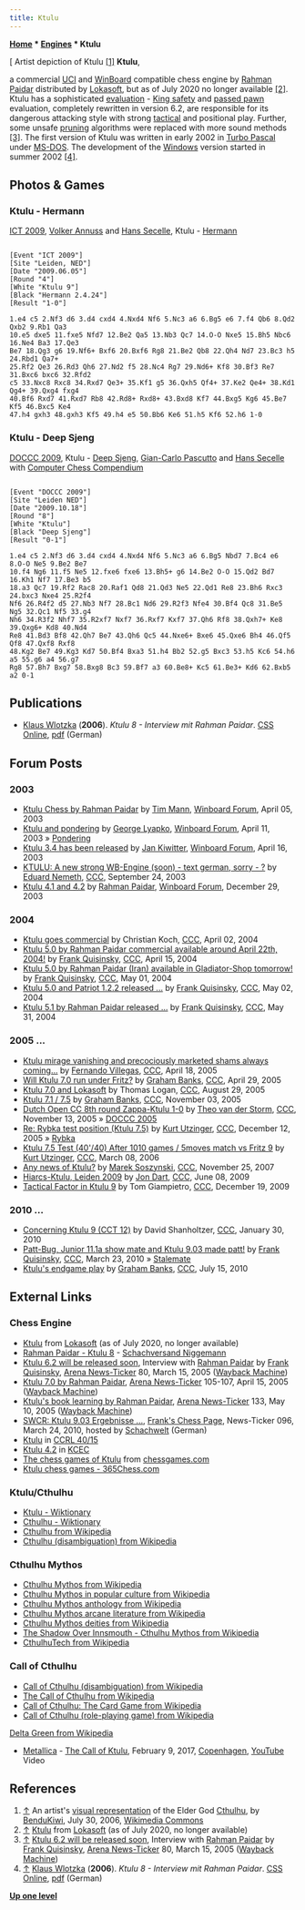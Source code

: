 ```yaml
---
title: Ktulu
---
```

**[Home](Home "Home") \* [Engines](Engines "Engines") \* Ktulu**



[ Artist depiction of Ktulu <a id="cite-note-1" href="#cite-ref-1">[1]</a>
**Ktulu**,  

a commercial [UCI](UCI "UCI") and [WinBoard](WinBoard "WinBoard") compatible chess engine by [Rahman Paidar](Rahman_Paidar "Rahman Paidar") distributed by [Lokasoft](Lokasoft "Lokasoft"), but as of July 2020 no longer available <a id="cite-note-2" href="#cite-ref-2">[2]</a>. 
Ktulu has a sophisticated [evaluation](Evaluation "Evaluation") - [King safety](King_Safety "King Safety") and [passed pawn](Passed_Pawn "Passed Pawn") evaluation, 
completely rewritten in version 6.2, are responsible for its dangerous attacking style with strong [tactical](Tactics "Tactics") and positional play. 
Further, some unsafe [pruning](Pruning "Pruning") algorithms were replaced with more sound methods 
<a id="cite-note-3" href="#cite-ref-3">[3]</a>.
The first version of Ktulu was written in early 2002 in [Turbo Pascal](Pascal#TurboPascal "Pascal") under [MS-DOS](MS-DOS "MS-DOS"). The development of the [Windows](Windows "Windows") version started in summer 2002 <a id="cite-note-4" href="#cite-ref-4">[4]</a>.



## Photos & Games


### Ktulu - Hermann


 [](File:KtuluHermannICT2009.jpg) 
[ICT 2009](ICT_2009 "ICT 2009"), [Volker Annuss](Volker_Annuss "Volker Annuss") and [Hans Secelle](Hans_Secelle "Hans Secelle"), Ktulu - [Hermann](Hermann "Hermann")




```

[Event "ICT 2009"]
[Site "Leiden, NED"]
[Date "2009.06.05"]
[Round "4"]
[White "Ktulu 9"]
[Black "Hermann 2.4.24"]
[Result "1-0"]

1.e4 c5 2.Nf3 d6 3.d4 cxd4 4.Nxd4 Nf6 5.Nc3 a6 6.Bg5 e6 7.f4 Qb6 8.Qd2 Qxb2 9.Rb1 Qa3 
10.e5 dxe5 11.fxe5 Nfd7 12.Be2 Qa5 13.Nb3 Qc7 14.O-O Nxe5 15.Bh5 Nbc6 16.Ne4 Ba3 17.Qe3 
Be7 18.Qg3 g6 19.Nf6+ Bxf6 20.Bxf6 Rg8 21.Be2 Qb8 22.Qh4 Nd7 23.Bc3 h5 24.Rbd1 Qa7+ 
25.Rf2 Qe3 26.Rd3 Qh6 27.Nd2 f5 28.Nc4 Rg7 29.Nd6+ Kf8 30.Bf3 Re7 31.Bxc6 bxc6 32.Rfd2 
c5 33.Nxc8 Rxc8 34.Rxd7 Qe3+ 35.Kf1 g5 36.Qxh5 Qf4+ 37.Ke2 Qe4+ 38.Kd1 Qg4+ 39.Qxg4 fxg4 
40.Bf6 Rxd7 41.Rxd7 Rb8 42.Rd8+ Rxd8+ 43.Bxd8 Kf7 44.Bxg5 Kg6 45.Be7 Kf5 46.Bxc5 Ke4 
47.h4 gxh3 48.gxh3 Kf5 49.h4 e5 50.Bb6 Ke6 51.h5 Kf6 52.h6 1-0

```

### Ktulu - Deep Sjeng


 [](File:KtuluSjeng2009.jpg) 
[DOCCC 2009](DOCCC_2009 "DOCCC 2009"), Ktulu - [Deep Sjeng](Deep_Sjeng "Deep Sjeng"), [Gian-Carlo Pascutto](Gian-Carlo_Pascutto "Gian-Carlo Pascutto") and [Hans Secelle](Hans_Secelle "Hans Secelle") with [Computer Chess Compendium](Computer_Chess_Compendium "Computer Chess Compendium")




```

[Event "DOCCC 2009"]
[Site "Leiden NED"]
[Date "2009.10.18"]
[Round "8"]
[White "Ktulu"]
[Black "Deep Sjeng"]
[Result "0-1"]

1.e4 c5 2.Nf3 d6 3.d4 cxd4 4.Nxd4 Nf6 5.Nc3 a6 6.Bg5 Nbd7 7.Bc4 e6 8.O-O Ne5 9.Be2 Be7 
10.f4 Ng6 11.f5 Ne5 12.fxe6 fxe6 13.Bh5+ g6 14.Be2 O-O 15.Qd2 Bd7 16.Kh1 Nf7 17.Be3 b5 
18.a3 Qc7 19.Rf2 Rac8 20.Raf1 Qd8 21.Qd3 Ne5 22.Qd1 Re8 23.Bh6 Rxc3 24.bxc3 Nxe4 25.R2f4 
Nf6 26.R4f2 d5 27.Nb3 Nf7 28.Bc1 Nd6 29.R2f3 Nfe4 30.Bf4 Qc8 31.Be5 Ng5 32.Qc1 Nf5 33.g4 
Nh6 34.R3f2 Nhf7 35.R2xf7 Nxf7 36.Rxf7 Kxf7 37.Qh6 Rf8 38.Qxh7+ Ke8 39.Qxg6+ Kd8 40.Nd4 
Re8 41.Bd3 Bf8 42.Qh7 Be7 43.Qh6 Qc5 44.Nxe6+ Bxe6 45.Qxe6 Bh4 46.Qf5 Qf8 47.Qxf8 Rxf8 
48.Kg2 Be7 49.Kg3 Kd7 50.Bf4 Bxa3 51.h4 Bb2 52.g5 Bxc3 53.h5 Kc6 54.h6 a5 55.g6 a4 56.g7 
Rg8 57.Bh7 Bxg7 58.Bxg8 Bc3 59.Bf7 a3 60.Be8+ Kc5 61.Be3+ Kd6 62.Bxb5 a2 0-1

```

## Publications


* [Klaus Wlotzka](index.php?title=Klaus_Wlotzka&action=edit&redlink=1 "Klaus Wlotzka (page does not exist)") (**2006**). *Ktulu 8 - Interview mit Rahman Paidar*. [CSS Online](Computerschach_und_Spiele "Computerschach und Spiele"), [pdf](https://computerschach.de/Files/2006/CSS-Rangliste%20-%20Der%20Weltmeister%20im%20Blickpunkt.pdf) (German)


## Forum Posts


### 2003


* [Ktulu Chess by Rahman Paidar](http://www.open-aurec.com/wbforum/viewtopic.php?f=18&t=42073) by [Tim Mann](Tim_Mann "Tim Mann"), [Winboard Forum](Computer_Chess_Forums "Computer Chess Forums"), April 05, 2003
* [Ktulu and pondering](http://www.open-aurec.com/wbforum/viewtopic.php?f=18&t=42177) by [George Lyapko](George_Lyapko "George Lyapko"), [Winboard Forum](Computer_Chess_Forums "Computer Chess Forums"), April 11, 2003 » [Pondering](Pondering "Pondering")
* [Ktulu 3.4 has been released](http://www.open-aurec.com/wbforum/viewtopic.php?f=18&t=42258) by [Jan Kiwitter](index.php?title=Jan_Kiwitter&action=edit&redlink=1 "Jan Kiwitter (page does not exist)"), [Winboard Forum](Computer_Chess_Forums "Computer Chess Forums"), April 16, 2003
* [KTULU: A new strong WB-Engine (soon) - text german, sorry - ?](https://www.stmintz.com/ccc/index.php?id=317576) by [Eduard Nemeth](index.php?title=Eduard_Nemeth&action=edit&redlink=1 "Eduard Nemeth (page does not exist)"), [CCC](CCC "CCC"), September 24, 2003
* [Ktulu 4.1 and 4.2](http://www.open-aurec.com/wbforum/viewtopic.php?f=18&t=45801) by [Rahman Paidar](Rahman_Paidar "Rahman Paidar"), [Winboard Forum](Computer_Chess_Forums "Computer Chess Forums"), December 29, 2003


### 2004


* [Ktulu goes commercial](https://www.stmintz.com/ccc/index.php?id=357995) by Christian Koch, [CCC](CCC "CCC"), April 02, 2004
* [Ktulu 5.0 by Rahman Paidar commercial available around April 22th, 2004!](https://www.stmintz.com/ccc/index.php?id=360209) by [Frank Quisinsky](Frank_Quisinsky "Frank Quisinsky"), [CCC](CCC "CCC"), April 15, 2004
* [Ktulu 5.0 by Rahman Paidar (Iran) available in Gladiator-Shop tomorrow!](https://www.stmintz.com/ccc/index.php?id=362816) by [Frank Quisinsky](Frank_Quisinsky "Frank Quisinsky"), [CCC](CCC "CCC"), May 01, 2004
* [Ktulu 5.0 and Patriot 1.2.2 released ...](https://www.stmintz.com/ccc/index.php?id=362930) by [Frank Quisinsky](Frank_Quisinsky "Frank Quisinsky"), [CCC](CCC "CCC"), May 02, 2004
* [Ktulu 5.1 by Rahman Paidar released ...](https://www.stmintz.com/ccc/index.php?id=368299) by [Frank Quisinsky](Frank_Quisinsky "Frank Quisinsky"), [CCC](CCC "CCC"), May 31, 2004


### 2005 ...


* [Ktulu mirage vanishing and precociously marketed shams always coming...](https://www.stmintz.com/ccc/index.php?id=421521) by [Fernando Villegas](Fernando_Villegas "Fernando Villegas"), [CCC](CCC "CCC"), April 18, 2005
* [Will Ktulu 7.0 run under Fritz?](https://www.stmintz.com/ccc/index.php?id=423481) by [Graham Banks](Graham_Banks "Graham Banks"), [CCC](CCC "CCC"), April 29, 2005
* [Ktulu 7.0 and Lokasoft](https://www.stmintz.com/ccc/index.php?id=446111) by Thomas Logan, [CCC](CCC "CCC"), August 29, 2005
* [Ktulu 7.1 / 7.5](https://www.stmintz.com/ccc/index.php?id=459479) by [Graham Banks](Graham_Banks "Graham Banks"), [CCC](CCC "CCC"), November 03, 2005
* [Dutch Open CC 8th round Zappa-Ktulu 1-0](https://www.stmintz.com/ccc/index.php?id=461463) by [Theo van der Storm](Theo_van_der_Storm "Theo van der Storm"), [CCC](CCC "CCC"), November 13, 2005 » [DOCCC 2005](DOCCC_2005 "DOCCC 2005")
* [Re: Rybka test position (Ktulu 7.5)](https://www.stmintz.com/ccc/index.php?id=469226) by [Kurt Utzinger](Kurt_Utzinger "Kurt Utzinger"), [CCC](CCC "CCC"), December 12, 2005 » [Rybka](Rybka "Rybka")
* [Ktulu 7.5 Test (40'/40) After 1010 games / 5moves match vs Fritz 9](https://www.stmintz.com/ccc/index.php?id=492059) by [Kurt Utzinger](Kurt_Utzinger "Kurt Utzinger"), [CCC](CCC "CCC"), March 08, 2006
* [Any news of Ktulu?](http://www.talkchess.com/forum/viewtopic.php?t=18025) by [Marek Soszynski](index.php?title=Marek_Soszynski&action=edit&redlink=1 "Marek Soszynski (page does not exist)"), [CCC](CCC "CCC"), November 25, 2007
* [Hiarcs-Ktulu, Leiden 2009](http://www.talkchess.com/forum/viewtopic.php?t=28307) by [Jon Dart](Jon_Dart "Jon Dart"), [CCC](CCC "CCC"), June 08, 2009
* [Tactical Factor in Ktulu 9](http://www.talkchess.com/forum/viewtopic.php?t=31143) by Tom Giampietro, [CCC](CCC "CCC"), December 19, 2009


### 2010 ...


* [Concerning Ktulu 9 (CCT 12)](http://www.talkchess.com/forum/viewtopic.php?t=32214) by David Shanholtzer, [CCC](CCC "CCC"), January 30, 2010
* [Patt-Bug, Junior 11.1a show mate and Ktulu 9.03 made patt!](http://www.talkchess.com/forum/viewtopic.php?t=33435) by [Frank Quisinsky](Frank_Quisinsky "Frank Quisinsky"), [CCC](CCC "CCC"), March 23, 2010 » [Stalemate](Stalemate "Stalemate")
* [Ktulu's endgame play](http://www.talkchess.com/forum/viewtopic.php?t=35452) by [Graham Banks](Graham_Banks "Graham Banks"), [CCC](CCC "CCC"), July 15, 2010


## External Links


### Chess Engine


* [Ktulu](https://www.lokasoft.nl/ktulu.aspx) from [Lokasoft](Lokasoft "Lokasoft") (as of July 2020, no longer available)
* [Rahman Paidar - Ktulu 8](https://www.schachversand.de/software/schachprogramm/ktulu-8-upgrade.html) - [Schachversand Niggemann](Schachversand_Niggemann "Schachversand Niggemann")
* [Ktulu 6.2 will be released soon](https://web.archive.org/web/20110611144445/http://www.playwitharena.com/?Newsticker:Archive_6), Interview with [Rahman Paidar](Rahman_Paidar "Rahman Paidar") by [Frank Quisinsky](Frank_Quisinsky "Frank Quisinsky"), [Arena News-Ticker](Arena "Arena") 80, March 15, 2005 ([Wayback Machine](https://en.wikipedia.org/wiki/Wayback_Machine))
* [Ktulu 7.0 by Rahman Paidar](https://web.archive.org/web/20110611144744/http://www.playwitharena.com/?Newsticker:Archive_7), [Arena News-Ticker](Arena "Arena") 105-107, April 15, 2005 ([Wayback Machine](https://en.wikipedia.org/wiki/Wayback_Machine))
* [Ktulu's book learning by Rahman Paidar](https://web.archive.org/web/20110611144520/http://www.playwitharena.com/?Newsticker:Archive_9), [Arena News-Ticker](Arena "Arena") 133, May 10, 2005 ([Wayback Machine](https://en.wikipedia.org/wiki/Wayback_Machine))
* [SWCR: Ktulu 9.03 Ergebnisse ...](https://www.schach-welt.de/schach/computerschach/news-ticker/archiv-seite-10), [Frank's Chess Page](Frank_Quisinsky "Frank Quisinsky"), News-Ticker 096, March 24, 2010, hosted by [Schachwelt](https://www.schach-welt.de/) (German)
* [Ktulu](http://www.computerchess.org.uk/ccrl/4040/cgi/compare_engines.cgi?family=Ktulu&print=Rating+list&print=Results+table&print=LOS+table&print=Ponder+hit+table&print=Eval+difference+table&print=Comopp+gamenum+table&print=Overlap+table&print=Score+with+common+opponents) in [CCRL 40/15](CCRL "CCRL")
* [Ktulu 4.2](http://kirill-kryukov.com/chess/kcec/cgi/engine_details.cgi?print=Details&each_game=1&eng=Ktulu%204.2) in [KCEC](KCEC "KCEC")
* [The chess games of Ktulu](https://www.chessgames.com/perl/chessplayer?pid=109973) from [chessgames.com](https://www.chessgames.com/index.html)
* [Ktulu chess games - 365Chess.com](https://www.365chess.com/players/KTULU)


### Ktulu/Cthulhu


* [Ktulu - Wiktionary](https://en.wiktionary.org/wiki/Ktulu)
* [Cthulhu - Wiktionary](https://en.wiktionary.org/wiki/Cthulhu)
* [Cthulhu from Wikipedia](https://en.wikipedia.org/wiki/Cthulhu)
* [Cthulhu (disambiguation) from Wikipedia](https://en.wikipedia.org/wiki/Cthulhu_%28disambiguation%29)


### Cthulhu Mythos


* [Cthulhu Mythos from Wikipedia](https://en.wikipedia.org/wiki/Cthulhu_Mythos)
* [Cthulhu Mythos in popular culture from Wikipedia](https://en.wikipedia.org/wiki/Cthulhu_Mythos_in_popular_culture)
* [Cthulhu Mythos anthology from Wikipedia](https://en.wikipedia.org/wiki/Cthulhu_Mythos_anthology)
* [Cthulhu Mythos arcane literature from Wikipedia](https://en.wikipedia.org/wiki/Cthulhu_Mythos_arcane_literature)
* [Cthulhu Mythos deities from Wikipedia](https://en.wikipedia.org/wiki/Cthulhu_Mythos_deities)
* [The Shadow Over Innsmouth - Cthulhu Mythos from Wikipedia](https://en.wikipedia.org/wiki/The_Shadow_Over_Innsmouth#Cthulhu_Mythos)
* [CthulhuTech from Wikipedia](https://en.wikipedia.org/wiki/CthulhuTech)


### Call of Cthulhu


* [Call of Cthulhu (disambiguation) from Wikipedia](https://en.wikipedia.org/wiki/Call_of_Cthulhu)
* [The Call of Cthulhu from Wikipedia](https://en.wikipedia.org/wiki/The_Call_of_Cthulhu)
* [Call of Cthulhu: The Card Game from Wikipedia](https://en.wikipedia.org/wiki/Call_of_Cthulhu:_The_Card_Game)
* [Call of Cthulhu (role-playing game) from Wikipedia](https://en.wikipedia.org/wiki/Call_of_Cthulhu_%28role-playing_game%29)


 [Delta Green from Wikipedia](https://en.wikipedia.org/wiki/Delta_Green)
* [Metallica](Category:Metallica "Category:Metallica") - [The Call of Ktulu](https://en.wikipedia.org/wiki/Ride_the_Lightning#The_Call_of_Ktulu), February 9, 2017, [Copenhagen](https://en.wikipedia.org/wiki/Copenhagen), [YouTube](https://en.wikipedia.org/wiki/YouTube) Video


 
## References


1. <a id="cite-ref-1" href="#cite-note-1">↑</a> An artist's [visual representation](https://commons.wikimedia.org/wiki/File:Cthulhu_and_R%27lyeh.jpg) of the Elder God [Cthulhu](https://en.wikipedia.org/wiki/Cthulhu), by [BenduKiwi](https://commons.wikimedia.org/wiki/User:BenduKiwi), July 30, 2006, [Wikimedia Commons](https://en.wikipedia.org/wiki/Wikimedia_Commons)
2. <a id="cite-ref-2" href="#cite-note-2">↑</a> [Ktulu](https://www.lokasoft.nl/ktulu.aspx) from [Lokasoft](Lokasoft "Lokasoft") (as of July 2020, no longer available)
3. <a id="cite-ref-3" href="#cite-note-3">↑</a> [Ktulu 6.2 will be released soon](https://web.archive.org/web/20110611144445/http://www.playwitharena.com/?Newsticker:Archive_6), Interview with [Rahman Paidar](Rahman_Paidar "Rahman Paidar") by [Frank Quisinsky](Frank_Quisinsky "Frank Quisinsky"), [Arena News-Ticker](Arena "Arena") 80, March 15, 2005 ([Wayback Machine](https://en.wikipedia.org/wiki/Wayback_Machine))
4. <a id="cite-ref-4" href="#cite-note-4">↑</a> [Klaus Wlotzka](index.php?title=Klaus_Wlotzka&action=edit&redlink=1 "Klaus Wlotzka (page does not exist)") (**2006**). *Ktulu 8 - Interview mit Rahman Paidar*. [CSS Online](Computerschach_und_Spiele "Computerschach und Spiele"), [pdf](https://computerschach.de/Files/2006/CSS-Rangliste%20-%20Der%20Weltmeister%20im%20Blickpunkt.pdf) (German)

**[Up one level](Engines "Engines")**







 
